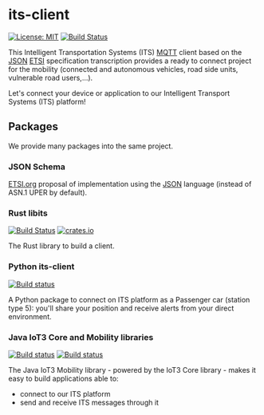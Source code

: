 its-client
==========

[![License: MIT](https://img.shields.io/badge/License-MIT-yellow.svg)](https://opensource.org/licenses/MIT)
[![Build Status](https://github.com/Orange-OpenSource/its-client/workflows/Docker/badge.svg)](https://github.com/Orange-OpenSource/its-client/actions/workflows/docker.yml)

This Intelligent Transportation Systems (ITS) [MQTT][1] client based on
the [JSON][2] [ETSI][3] specification transcription provides a ready to connect project for the mobility
(connected and autonomous vehicles, road side units, vulnerable road users,...).

Let's connect your device or application to our Intelligent Transport Systems (ITS) platform!

Packages
--------

We provide many packages into the same project.

### JSON Schema

[ETSI.org][3] proposal of implementation using the [JSON][2] language (instead of ASN.1 UPER by default).

### Rust libits

[![Build Status](https://github.com/Orange-OpenSource/its-client/workflows/Rust/badge.svg)][4]
[![crates.io](https://img.shields.io/crates/v/its-client)](https://crates.io/crates/its-client)

The Rust library to build a client.

### Python its-client

[![Build status](https://github.com/Orange-OpenSource/its-client/actions/workflows/python_its-client.yml/badge.svg)][5]

A Python package to connect on ITS platform as a Passenger car (station type 5): 
you'll share your position and receive alerts from your direct environment.

### Java IoT3 Core and Mobility libraries

[![Build status](https://github.com/Orange-OpenSource/its-client/actions/workflows/java_iot3-core.yml/badge.svg)][6]
[![Build status](https://github.com/Orange-OpenSource/its-client/actions/workflows/java_iot3-mobility.yml/badge.svg)][7]

The Java IoT3 Mobility library - powered by the IoT3 Core library - makes it easy to build applications able to:
- connect to our ITS platform
- send and receive ITS messages through it

[1]: https://mqtt.org/
[2]: https://www.json.org
[3]: https://www.etsi.org/committee/its
[4]: https://github.com/Orange-OpenSource/its-client/actions/workflows/rust.yml
[5]: https://github.com/Orange-OpenSource/its-client/actions/workflows/python_its-client.yml
[6]: https://github.com/Orange-OpenSource/its-client/actions/workflows/java_iot3-core.yml
[7]: https://github.com/Orange-OpenSource/its-client/actions/workflows/java_iot3-mobility.yml
